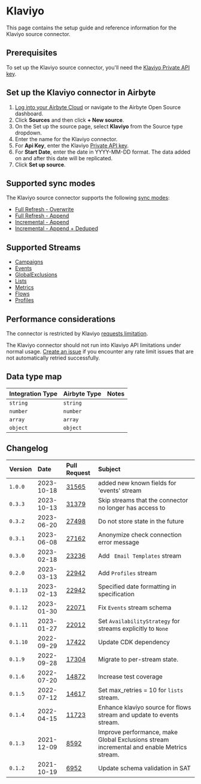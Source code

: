 # Klaviyo

This page contains the setup guide and reference information for the Klaviyo source connector.

## Prerequisites

To set up the Klaviyo source connector, you'll need the [Klaviyo Private API key](https://help.klaviyo.com/hc/en-us/articles/115005062267-How-to-Manage-Your-Account-s-API-Keys#your-private-api-keys3).

## Set up the Klaviyo connector in Airbyte

1. [Log into your Airbyte Cloud](https://cloud.airbyte.com/workspaces) or navigate to the Airbyte Open Source dashboard.
2. Click **Sources** and then click **+ New source**.
3. On the Set up the source page, select **Klaviyo** from the Source type dropdown.
4. Enter the name for the Klaviyo connector.
5. For **Api Key**, enter the Klaviyo [Private API key](https://help.klaviyo.com/hc/en-us/articles/115005062267-How-to-Manage-Your-Account-s-API-Keys#your-private-api-keys3).
6. For **Start Date**, enter the date in YYYY-MM-DD format. The data added on and after this date will be replicated.
7. Click **Set up source**.

## Supported sync modes

The Klaviyo source connector supports the following [sync modes](https://docs.airbyte.com/cloud/core-concepts#connection-sync-modes):

- [Full Refresh - Overwrite](https://docs.airbyte.com/understanding-airbyte/connections/full-refresh-overwrite/)
- [Full Refresh - Append](https://docs.airbyte.com/understanding-airbyte/connections/full-refresh-append)
- [Incremental - Append](https://docs.airbyte.com/understanding-airbyte/connections/incremental-append)
- [Incremental - Append + Deduped](https://docs.airbyte.com/understanding-airbyte/connections/incremental-append-deduped)

## Supported Streams

- [Campaigns](https://developers.klaviyo.com/en/v1-2/reference/get-campaigns#get-campaigns)
- [Events](https://developers.klaviyo.com/en/v1-2/reference/metrics-timeline)
- [GlobalExclusions](https://developers.klaviyo.com/en/v1-2/reference/get-global-exclusions)
- [Lists](https://developers.klaviyo.com/en/v1-2/reference/get-lists)
- [Metrics](https://developers.klaviyo.com/en/v1-2/reference/get-metrics)
- [Flows](https://developers.klaviyo.com/en/reference/get_flows)
- [Profiles](https://developers.klaviyo.com/en/reference/get_profiles)

## Performance considerations

The connector is restricted by Klaviyo [requests limitation](https://apidocs.klaviyo.com/reference/api-overview#rate-limits).

The Klaviyo connector should not run into Klaviyo API limitations under normal usage. [Create an issue](https://github.com/airbytehq/airbyte/issues) if you encounter any rate limit issues that are not automatically retried successfully.

## Data type map

| Integration Type | Airbyte Type | Notes |
| :--------------- | :----------- | :---- |
| `string`         | `string`     |       |
| `number`         | `number`     |       |
| `array`          | `array`      |       |
| `object`         | `object`     |       |

## Changelog

| Version  | Date       | Pull Request                                               | Subject                                                                                      |
|:---------|:-----------| :--------------------------------------------------------- |:---------------------------------------------------------------------------------------------|
| `1.0.0`  | 2023-10-18 | [31565](https://github.com/airbytehq/airbyte/pull/31565)   | added new known fields for 'events' stream                                                   | 
| `0.3.3`  | 2023-10-13 | [31379](https://github.com/airbytehq/airbyte/pull/31379)   | Skip streams that the connector no longer has access to                                      |
| `0.3.2`  | 2023-06-20 | [27498](https://github.com/airbytehq/airbyte/pull/27498)   | Do not store state in the future                                                             |
| `0.3.1`  | 2023-06-08 | [27162](https://github.com/airbytehq/airbyte/pull/27162)   | Anonymize check connection error message                                                     |
| `0.3.0`  | 2023-02-18 | [23236](https://github.com/airbytehq/airbyte/pull/23236)   | Add ` Email Templates` stream                                                                |
| `0.2.0`  | 2023-03-13 | [22942](https://github.com/airbytehq/airbyte/pull/23968)   | Add `Profiles` stream                                                                        |
| `0.1.13` | 2023-02-13 | [22942](https://github.com/airbytehq/airbyte/pull/22942)   | Specified date formatting in specification                                                   |
| `0.1.12` | 2023-01-30 | [22071](https://github.com/airbytehq/airbyte/pull/22071)   | Fix `Events` stream schema                                                                   |
| `0.1.11` | 2023-01-27 | [22012](https://github.com/airbytehq/airbyte/pull/22012)   | Set `AvailabilityStrategy` for streams explicitly to `None`                                  |
| `0.1.10` | 2022-09-29 | [17422](https://github.com/airbytehq/airbyte/issues/17422) | Update CDK dependency                                                                        |
| `0.1.9`  | 2022-09-28 | [17304](https://github.com/airbytehq/airbyte/issues/17304) | Migrate to per-stream state.                                                                 |
| `0.1.6`  | 2022-07-20 | [14872](https://github.com/airbytehq/airbyte/issues/14872) | Increase test coverage                                                                       |
| `0.1.5`  | 2022-07-12 | [14617](https://github.com/airbytehq/airbyte/issues/14617) | Set max_retries = 10 for `lists` stream.                                                     |
| `0.1.4`  | 2022-04-15 | [11723](https://github.com/airbytehq/airbyte/issues/11723) | Enhance klaviyo source for flows stream and update to events stream.                         |
| `0.1.3`  | 2021-12-09 | [8592](https://github.com/airbytehq/airbyte/pull/8592)     | Improve performance, make Global Exclusions stream incremental and enable Metrics stream.    |
| `0.1.2`  | 2021-10-19 | [6952](https://github.com/airbytehq/airbyte/pull/6952)     | Update schema validation in SAT                                                              |
